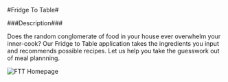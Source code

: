 #Fridge To Table#

###Description###

Does the random conglomerate of food in your house ever overwhelm your inner-cook? Our Fridge to Table application takes the ingredients you input and recommends possible recipes.  Let us help you take the guesswork out of meal plannning. 

![FTT Homepage](https://i.imgur.com/10fRvF7.png "Fridge To Table Homepage")